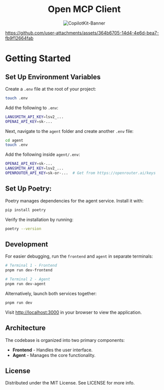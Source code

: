 <div align="center">
  
# Open MCP Client

![CopilotKit-Banner](https://github.com/user-attachments/assets/8167c845-0381-45d9-ad1c-83f995d48290)
</div>

https://github.com/user-attachments/assets/364b6705-14d4-4e6d-bea7-fb9f12664fab


# Getting Started

## Set Up Environment Variables 
Create a `.env` file at the root of your project:



```sh
touch .env
```

Add the following to `.env`:


```sh
LANGSMITH_API_KEY=lsv2_...
OPENAI_API_KEY=sk-...
```

Next, navigate to the `agent` folder and create another `.env` file:



```sh
cd agent
touch .env
```

Add the following inside `agent/.env`:

```sh
OPENAI_API_KEY=sk-...
LANGSMITH_API_KEY=lsv2_...
OPENROUTER_API_KEY=sk-or-...  # Get from https://openrouter.ai/keys
```

## Set Up Poetry:

Poetry manages dependencies for the agent service. Install it with:


```sh
pip install poetry
```

Verify the installation by running:


```sh
poetry --version
```

## Development

For easier debugging, run the `frontend` and `agent` in separate terminals:


```bash
# Terminal 1 - Frontend
pnpm run dev-frontend

# Terminal 2 - Agent
pnpm run dev-agent
```

Alternatively, launch both services together:


```bash
pnpm run dev
```

Visit [http://localhost:3000](http://localhost:3000) in your browser to view the application.


## Architecture

The codebase is organized into two primary components:


- **Frontend** -  Handles the user interface.
- **Agent** - Manages the core functionality.

## License
Distributed under the MIT License. See LICENSE for more info.
